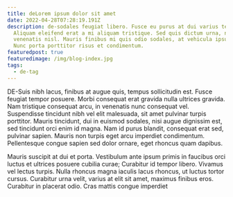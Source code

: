 ```yaml
---
title: deLorem ipsum dolor sit amet
date: 2022-04-28T07:28:19.191Z
description: de-sodales feugiat libero. Fusce eu purus at dui varius tempus.
  Aliquam eleifend erat a mi aliquam tristique. Sed quis dictum urna, non
  venenatis nisl. Mauris finibus mi quis odio sodales, at vehicula ipsum luctus.
  Nunc porta porttitor risus et condimentum.
featuredpost: true
featuredimage: /img/blog-index.jpg
tags:
  - de-tag
---
```

DE-Suis nibh lacus, finibus at augue quis, tempus sollicitudin est. Fusce feugiat tempor posuere. Morbi consequat erat gravida nulla ultrices gravida. Nam tristique consequat arcu, in venenatis nunc consequat vel. Suspendisse tincidunt nibh vel elit malesuada, sit amet pulvinar turpis porttitor. Mauris tincidunt, dui in euismod sodales, nisi augue dignissim est, sed tincidunt orci enim id magna. Nam id purus blandit, consequat erat sed, pulvinar sapien. Mauris non turpis eget arcu imperdiet condimentum. Pellentesque congue sapien sed dolor ornare, eget rhoncus quam dapibus.

Mauris suscipit at dui et porta. Vestibulum ante ipsum primis in faucibus orci luctus et ultrices posuere cubilia curae; Curabitur id tempor libero. Vivamus vel lectus turpis. Nulla rhoncus magna iaculis lacus rhoncus, ut luctus tortor cursus. Curabitur urna velit, varius at elit sit amet, maximus finibus eros. Curabitur in placerat odio. Cras mattis congue imperdiet